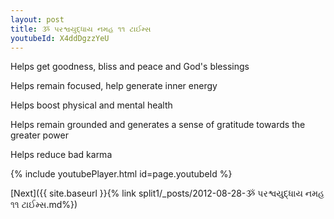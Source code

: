 ```yaml
---
layout: post
title: ૐ પરશ્વયુદ્ધાય નમહ ૧૧ ટાઈમ્સ
youtubeId: X4ddDgzzYeU
---
```

 
 
Helps get goodness, bliss and peace and God's blessings
 
Helps remain focused, help generate inner energy 
 
Helps boost physical and mental health 
 
Helps remain grounded and generates a sense of gratitude towards the greater power 
 
Helps reduce bad karma
 
 
 
 


{% include youtubePlayer.html id=page.youtubeId %}
 
[Next]({{ site.baseurl }}{% link  split1/_posts/2012-08-28-ૐ પરશ્વયુદ્ધાય નમહ ૧૧ ટાઈમ્સ.md%})
 
